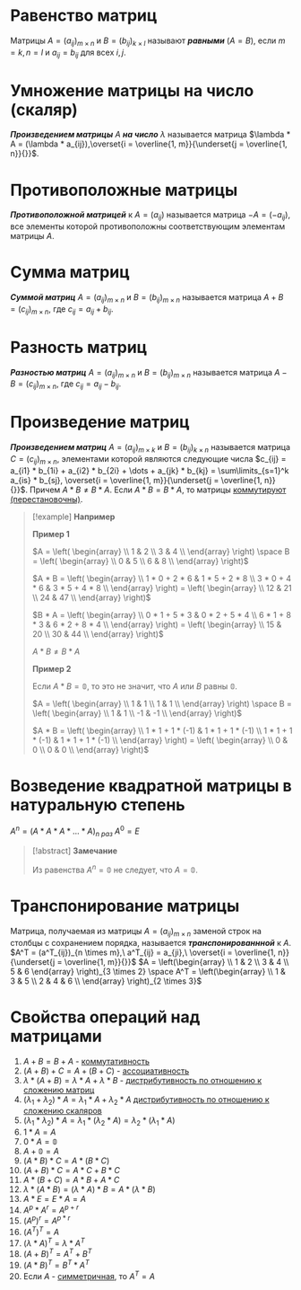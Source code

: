 # Равенство матриц

Матрицы $A = (a_{ij})_{m \times n}$ и $B = (b_{ij})_{k \times l}$ называют ***равными*** $(A = B)$, если $m = k, n = l$ и $a_{ij} = b_{ij}$ для всех $i,j$.
# Умножение матрицы на число (скаляр)

***Произведением матрицы*** $A$ ***на число*** $\lambda$ называется матрица $\lambda * A = (\lambda * a_{ij}),\overset{i = \overline{1, m}}{\underset{j = \overline{1, n}}{}}$.
# Противоположные матрицы

***Противоположной матрицей*** к $A = (a_{ij})$ называется матрица $-A = (-a_{ij})$, все элементы которой противоположны соответствующим элементам матрицы $A$.
# Сумма матриц

***Суммой матриц*** $A = (a_{ij})_{m \times n}$ и $B = (b_{ij})_{m \times n}$ называется матрица $A + B = (c_{ij})_{m \times n}$, где $c_{ij} = a_{ij} + b_{ij}$.
# Разность матриц

***Разностью матриц*** $A = (a_{ij})_{m \times n}$ и $B = (b_{ij})_{m \times n}$ называется матрица $A - B = (c_{ij})_{m \times n}$, где $c_{ij} = a_{ij} - b_{ij}$.
# Произведение матриц

***Произведением матриц*** $A = (a_{ij})_{m \times k}$ и $B = (b_{ij})_{k \times n}$ называется матрица $C = (c_{ij})_{m \times n}$, элементами которой являются следующие числа $c_{ij} = a_{i1} * b_{1i} + a_{i2} * b_{2i} + \dots + a_{jk} * b_{kj} = \sum\limits_{s=1}^k a_{is} * b_{sj}, \overset{i = \overline{1, m}}{\underset{j = \overline{1, n}}{}}$.
Причем $A * B \neq B * A$.
Если $A * B = B * A$, то матрицы <u>коммутируют (перестановочны)</u>.

>[!example] **Например**
>
>**Пример 1**
>
>$A = \left(
>\begin{array} \\
>1 & 2 \\
>3 & 4 \\
>\end{array}
>\right)
>\space
>B = \left(
>\begin{array} \\
>0 & 5 \\
>6 & 8 \\
>\end{array}
>\right)$
>
>$A * B = \left(
>\begin{array} \\
>1 * 0 + 2 * 6 & 1 * 5 + 2 * 8 \\
>3 * 0 + 4 * 6 & 3 * 5 + 4 * 8 \\
>\end{array}
>\right) = \left(
>\begin{array} \\
>12 & 21 \\
>24 & 47 \\
>\end{array}
>\right)$
>
>$B * A = \left(
>\begin{array} \\
>0 * 1 + 5 * 3 & 0 * 2 + 5 * 4 \\
>6 * 1 + 8 * 3 & 6 * 2 + 8 * 4 \\
>\end{array}
>\right) = \left(
>\begin{array} \\
>15 & 20 \\
>30 & 44 \\
>\end{array}
>\right)$
>
>$A * B \neq B * A$
>
>**Пример 2**
>
>Если $A * B = \mathbb{0}$, то это не значит, что $A$ или $B$ равны $\mathbb{0}$.
>
>$A = \left(
>\begin{array} \\
>1 & 1 \\
>1 & 1 \\
>\end{array}
>\right)
>\space
>B = \left(
>\begin{array} \\
>1 & 1 \\
>-1 & -1 \\
>\end{array}
>\right)$
>
>$A * B = \left(
>\begin{array} \\
>1 * 1 + 1 * (-1) & 1 * 1 + 1 * (-1) \\
>1 * 1 + 1 * (-1) & 1 * 1 + 1 * (-1) \\
>\end{array}
>\right) = \left(
>\begin{array} \\
>0 & 0 \\
>0 & 0 \\
>\end{array}
>\right)$
# Возведение квадратной матрицы в натуральную степень

$A^n = (A * A * A * \dots * A)_{n \ раз}$
$A^0 = E$

>[!abstract] **Замечание**
>
>Из равенства $A^n = \mathbb{0}$ не следует, что $A = \mathbb{0}$.
# Транспонирование матрицы

Матрица, получаемая из матрицы $A = (a_{ij})_{m \times n}$ заменой строк на столбцы с сохранением порядка, называется ***транспонированнной*** к $A$.
$A^T = (a^T_{ij})_{n \times m},\ a^T_{ij} = a_{ji},\ \overset{i = \overline{1, n}}{\underset{j = \overline{1, m}}{}}$
$A = \left(\begin{array} \\ 1 & 2 \\ 3 & 4 \\ 5 & 6 \end{array} \right)_{3 \times 2} \space A^T = \left(\begin{array} \\ 1 & 3 & 5 \\ 2 & 4 & 6 \\ \end{array} \right)_{2 \times 3}$
# Свойства операций над матрицами

1) $A + B = B + A$ - <u>коммутативность</u>
2) $(A + B) + C = A + (B + C)$ - <u>ассоциативность</u>
3) $\lambda * (A + B) = \lambda * A + \lambda * B$ - <u>дистрибутивность по отношению к сложению матриц</u>
4) $(\lambda_{1} + \lambda_{2}) * A = \lambda_{1} * A + \lambda_{2} * A$ <u>дистрибутивность по отношению к сложению скаляров</u>
5) $(\lambda_{1} * \lambda_{2}) * A = \lambda_{1} * (\lambda_{2} * A) = \lambda_{2} * (\lambda_{1} * A)$
6) $1 * A = A$
7) $0 * A = \mathbb{0}$
8) $A + \mathbb{0} = A$
9) $(A * B) * C = A * (B * C)$
10) $(A + B) * C = A * C + B * C$
11) $A * (B + C) = A * B + A * C$
12) $\lambda * (A * B) = (\lambda * A) * B = A * (\lambda * B)$
13) $A * E = E * A = A$
14) $A^p * A^r = A^{p + r}$
15) $(A^p)^r = A^{p*r}$
16) $(A^T)^T = A$
17) $(\lambda*A)^T = \lambda * A^T$
18) $(A + B)^T = A^T + B^T$
19) $(A * B)^T = B^T * A^T$
20) Если $A$ - <u>симметричная</u>, то $A^T = A$